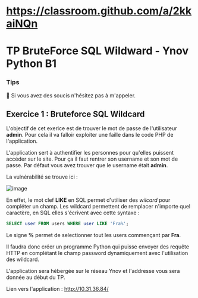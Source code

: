 # https://classroom.github.com/a/2kkaiNQn

# TP BruteForce SQL Wildward - Ynov Python B1


### Tips   

:raising_hand: Si vous avez des soucis n'hésitez pas à m'appeler. 
 
## Exercice 1 : Bruteforce SQL Wildcard

L'objectif de cet exerice est de trouver le mot de passe de l'utilisateur **admin**. 
Pour cela il va falloir exploiter une faille dans le code PHP de l'application. 

L'application sert à authentifier les personnes pour qu'elles puissent accéder sur le site. 
Pour ça il faut rentrer son username et son mot de passe. Par défaut vous avez trouver que le username était **admin**. 

La vulnérabilité se trouve ici : 

![image](https://user-images.githubusercontent.com/51991304/158778405-627896d3-f966-40bd-8afe-ef043949106f.png)

En effet, le mot clef **LIKE** en SQL permet d'utiliser des *wilcard* pour compléter un champ. 
Les wildcard permettent de remplacer n'importe quel caractère, en SQL elles s'écrivent avec cette syntaxe : 

```sql
SELECT user FROM users WHERE user LIKE 'Fra%';
```

Le signe **%** permet de selectionner tout les users commençant par **Fra**. 

Il faudra donc créer un programme Python qui puisse envoyer des requête HTTP en complétant le champ password dynamiquement avec l'utilisation des wildcard. 

L'application sera hébergée sur le réseau Ynov et l'addresse vous sera donnée au début du TP. 

Lien vers l'application : http://10.31.36.84/
